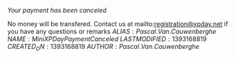 *Your payment has been canceled*

No money will be transfered. Contact us at mailto:registration@xpday.net if you have any questions or remarks
$ALIAS:Pascal.Van.Cauwenberghe$
$NAME:Mini XP Day Payment Canceled$
$LASTMODIFIED:1393168819$
$CREATED_ON:1393168819$
$AUTHOR:Pascal.Van.Cauwenberghe$
